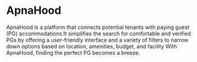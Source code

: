 # ApnaHood
ApnaHood is a platform that connects potential tenants with paying guest (PG) accommodations.It simplifies the search for comfortable and verified PGs by offering a user-friendly interface and a variety of filters to narrow down options based on location, amenities, budget, and facility With ApnaHood, finding the perfect PG  becomes a breeze.
